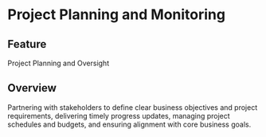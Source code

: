 # Project Planning and Monitoring

## Feature
Project Planning and Oversight

## Overview
Partnering with stakeholders to define clear business objectives and project requirements, delivering timely progress updates, managing project schedules and budgets, and ensuring alignment with core business goals.

